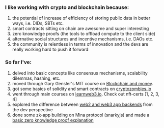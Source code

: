### **I like working with crypto and blockchain because:**
1. the potential of increase of efficiency of storing public data in better ways, i.e. DIDs, SBTs etc.
2. smart contracts sitting on chain are awesome and super interesting
3. zero knowledge proofs (the tools to offload compute to the client side)
4. alternative social structures and incentive mechanisms, i.e. DAOs etc.
5. the community is relentless in terms of innovation and the devs are really working hard to push it forward

### **So far I've:**
1. delved into basic concepts like consensus mechanisms, scalability dilemmas, hashing, etc.
2. moved through Gary Gensler's MIT course on [Blockchain and money](https://www.youtube.com/watch?v=EH6vE97qIP4&list=PLUl4u3cNGP63UUkfL0onkxF6MYgVa04Fn).
3. got some basics of solidity and smart contracts on [cryptozombies.io](https://cryptozombies.io/)
4. went through main courses on [learnweb3.io](https://learnweb3.io/). Check out nft-certs [1, 2, 3, 4]
5. explored the difference between [web2 and web3 app backends](https://web2vsweb3-snowy.vercel.app/) from the dev perspective
6. done some zk-app building on Mina protocol (snarkyjs) and made a [basic zero knowledge proof explanation](https://zkapp-ui.vercel.app/)
